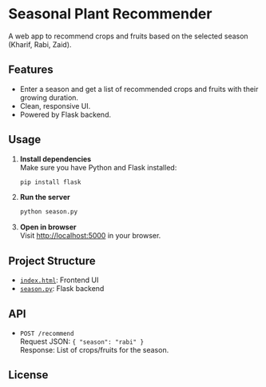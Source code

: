# Seasonal Plant Recommender

A web app to recommend crops and fruits based on the selected season (Kharif, Rabi, Zaid).

## Features

- Enter a season and get a list of recommended crops and fruits with their growing duration.
- Clean, responsive UI.
- Powered by Flask backend.

## Usage

1. **Install dependencies**  
   Make sure you have Python and Flask installed:
   ```sh
   pip install flask
   ```

2. **Run the server**  
   ```sh
   python season.py
   ```

3. **Open in browser**  
   Visit [http://localhost:5000](http://localhost:5000) in your browser.

## Project Structure

- [`index.html`](index.html): Frontend UI
- [`season.py`](season.py): Flask backend

## API

- `POST /recommend`  
  Request JSON: `{ "season": "rabi" }`  
  Response: List of crops/fruits for the season.

## License
